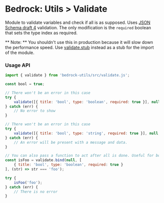 # Bedrock: Utils > Validate

Module to validate variables and check if all is as supposed. Uses [JSON Schema draft 4](http://json-schema.org/documentation.html) validation.
The only modification is the `required` boolean that sets the type index as required.

** Note: ** You shouldn't use this in production because it will slow down the performance speed. Use [validate.stub](src/validate.stub.js) instead as a stub for the import of the module.

### Usage API
```js
import { validate } from 'bedrock-utils/src/validate.js';

const bool = true;

// There won't be an error in this case
try {
    validate([{ title: 'bool', type: 'boolean', required: true }], null, bool);
} catch (err) {
    // No error to show
}

// There won't be an error in this case
try {
    validate([{ title: 'bool', type: 'string', required: true }], null, bool);
} catch (err) {
    // An error will be present with a message and data.
}

// You can also pass a function to act after all is done. Useful for bounds for example.
const isFoo = validate.bind(null, [
    { title: 'bool', type: 'boolean', required: true }
], (str) => str === 'foo');

try {
    isFoo('foo');
} catch (err) {
    // There is no error
}
```
